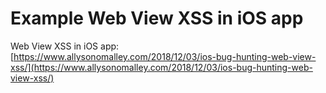 # Example Web View XSS in iOS app

Web View XSS in iOS app: [https://www.allysonomalley.com/2018/12/03/ios-bug-hunting-web-view-xss/](https://www.allysonomalley.com/2018/12/03/ios-bug-hunting-web-view-xss/)



